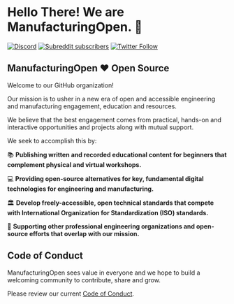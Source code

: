 # Hello There! We are ManufacturingOpen. :wave:

[![Discord](https://img.shields.io/discord/677517706940907521?label=Discord%20Chat)](https://discord.gg/ssvcVNJ)
[![Subreddit subscribers](https://img.shields.io/reddit/subreddit-subscribers/ManufacturingOpen?style=social)](https://www.reddit.com/r/ManufacturingOpen/)
[![Twitter Follow](https://img.shields.io/twitter/follow/MfgOpen?style=social)](https://twitter.com/mfgopen)

## ManufacturingOpen :heart: Open Source

Welcome to our GitHub organization!

Our mission is to usher in a new era of open and accessible engineering and manufacturing engagement, education and resources.

We believe that the best engagement comes from practical, hands-on and interactive opportunities and projects along with mutual support.

We seek to accomplish this by:

:books: **Publishing written and recorded educational content for beginners that complement physical and virtual workshops.**

:computer: **Providing open-source alternatives for key, fundamental digital technologies for engineering and manufacturing.**

:classical_building: **Develop freely-accessible, open technical standards that compete with International Organization for Standardization (ISO) standards.**

:handshake: **Supporting other professional engineering organizations and open-source efforts that overlap with our mission.**

## Code of Conduct

ManufacturingOpen sees value in everyone and we hope to build a welcoming community to contribute, share and grow.

Please review our current [Code of Conduct](https://github.com/MfgOpen/code-of-conduct).
